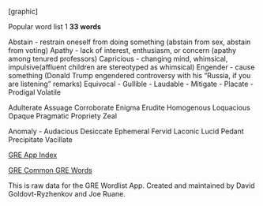 [graphic]

Popular word list 1 
**33 words**

Abstain - restrain oneself from doing something (abstain from sex, abstain from voting)
Apathy - lack of interest, enthusiasm, or concern (apathy among tenured professors)
Capricious - changing mind, whimsical, impulsive(affluent children are stereotyped as whimsical)
Engender - cause something (Donald Trump engendered controversy with his “Russia, if you are listening” remarks)
Equivocal -
Gullible -
Laudable -
Mitigate -
Placate -
Prodigal
Volatile

Adulterate
Assuage
Corroborate
Enigma
Erudite
Homogenous
Loquacious
Opaque
Pragmatic
Propriety
Zeal

Anomaly -
Audacious
Desiccate
Ephemeral
Fervid
Laconic
Lucid
Pedant
Precipitate
Vacillate

  
[GRE App Index](/index.md)

[GRE Common GRE Words](/popular_list.md)
  
This is raw data for the GRE Wordlist App.
Created and maintained by David Goldovt-Ryzhenkov and Joe Ruane.
